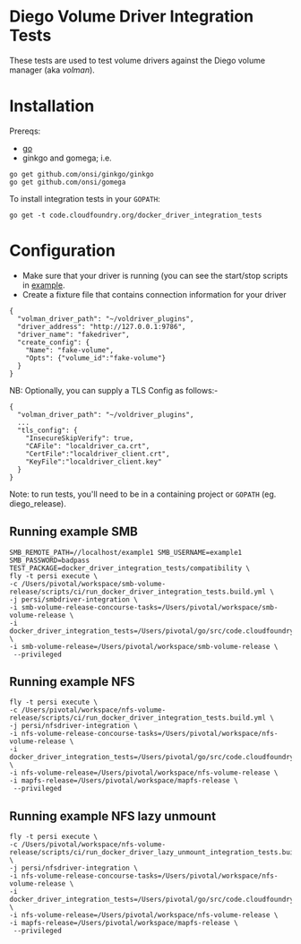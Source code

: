 # Diego Volume Driver Integration Tests
These tests are used to test volume drivers against the Diego volume manager (aka *volman*).
# Installation

Prereqs:
- [go](https://golang.org/dl/)
- ginkgo and gomega; i.e.
```
go get github.com/onsi/ginkgo/ginkgo
go get github.com/onsi/gomega
```
To install integration tests in your `GOPATH`:
```
go get -t code.cloudfoundry.org/docker_driver_integration_tests
```

# Configuration

- Make sure that your driver is running (you can see the start/stop scripts in [example](example/).
- Create a fixture file that contains connection information for your driver

```
{
  "volman_driver_path": "~/voldriver_plugins",
  "driver_address": "http://127.0.0.1:9786",
  "driver_name": "fakedriver",
  "create_config": {
    "Name": "fake-volume",
    "Opts": {"volume_id":"fake-volume"}
  }
}
```
NB: Optionally, you can supply a TLS Config as follows:-
```
{
  "volman_driver_path": "~/voldriver_plugins",
  ...
  "tls_config": {
    "InsecureSkipVerify": true,
    "CAFile": "localdriver_ca.crt",
    "CertFile":"localdriver_client.crt",
    "KeyFile":"localdriver_client.key"
  }
}
```

Note: to run tests, you'll need to be in a containing project or `GOPATH` (eg. diego_release).

## Running example SMB
```
SMB_REMOTE_PATH=//localhost/example1 SMB_USERNAME=example1 SMB_PASSWORD=badpass TEST_PACKAGE=docker_driver_integration_tests/compatibility \
fly -t persi execute \
-c /Users/pivotal/workspace/smb-volume-release/scripts/ci/run_docker_driver_integration_tests.build.yml \
-j persi/smbdriver-integration \
-i smb-volume-release-concourse-tasks=/Users/pivotal/workspace/smb-volume-release \
-i docker_driver_integration_tests=/Users/pivotal/go/src/code.cloudfoundry.org/docker_driver_integration_tests \
-i smb-volume-release=/Users/pivotal/workspace/smb-volume-release \
 --privileged
```


## Running example NFS
```
fly -t persi execute \
-c /Users/pivotal/workspace/nfs-volume-release/scripts/ci/run_docker_driver_integration_tests.build.yml \
-j persi/nfsdriver-integration \
-i nfs-volume-release-concourse-tasks=/Users/pivotal/workspace/nfs-volume-release \
-i docker_driver_integration_tests=/Users/pivotal/go/src/code.cloudfoundry.org/docker_driver_integration_tests \
-i nfs-volume-release=/Users/pivotal/workspace/nfs-volume-release \
-i mapfs-release=/Users/pivotal/workspace/mapfs-release \
 --privileged
```


## Running example NFS lazy unmount
```
fly -t persi execute \
-c /Users/pivotal/workspace/nfs-volume-release/scripts/ci/run_docker_driver_lazy_unmount_integration_tests.build.yml \
-j persi/nfsdriver-integration \
-i nfs-volume-release-concourse-tasks=/Users/pivotal/workspace/nfs-volume-release \
-i docker_driver_integration_tests=/Users/pivotal/go/src/code.cloudfoundry.org/docker_driver_integration_tests \
-i nfs-volume-release=/Users/pivotal/workspace/nfs-volume-release \
-i mapfs-release=/Users/pivotal/workspace/mapfs-release \
 --privileged
```